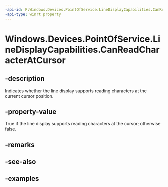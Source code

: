 ```yaml
---
-api-id: P:Windows.Devices.PointOfService.LineDisplayCapabilities.CanReadCharacterAtCursor
-api-type: winrt property
---
```


<!-- Property syntax.
public bool CanReadCharacterAtCursor { get; }
-->

# Windows.Devices.PointOfService.LineDisplayCapabilities.CanReadCharacterAtCursor

## -description
Indicates whether the line display supports reading characters at the current cursor position.

## -property-value
True if the line display supports reading characters at the cursor; otherwise false.

## -remarks

## -see-also

## -examples
